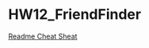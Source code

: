 # HW12_FriendFinder
[Readme Cheat Sheat](https://github.com/adam-p/markdown-here/wiki/Markdown-Cheatsheet)
